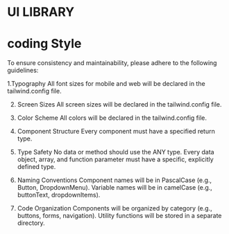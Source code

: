 # UI LIBRARY

# coding Style
To ensure consistency and maintainability, please adhere to the following guidelines:

1.Typography
All font sizes for mobile and web will be declared in the tailwind.config file.

2. Screen Sizes
All screen sizes will be declared in the tailwind.config file.

3. Color Scheme
All colors will be declared in the tailwind.config file.

4. Component Structure
Every component must have a specified return type.

5. Type Safety
No data or method should use the ANY type.
Every data object, array, and function parameter must have a specific, explicitly defined type.

6. Naming Conventions
Component names will be in PascalCase (e.g., Button, DropdownMenu).
Variable names will be in camelCase (e.g., buttonText, dropdownItems).

7. Code Organization
Components will be organized by category (e.g., buttons, forms, navigation).
Utility functions will be stored in a separate directory.
